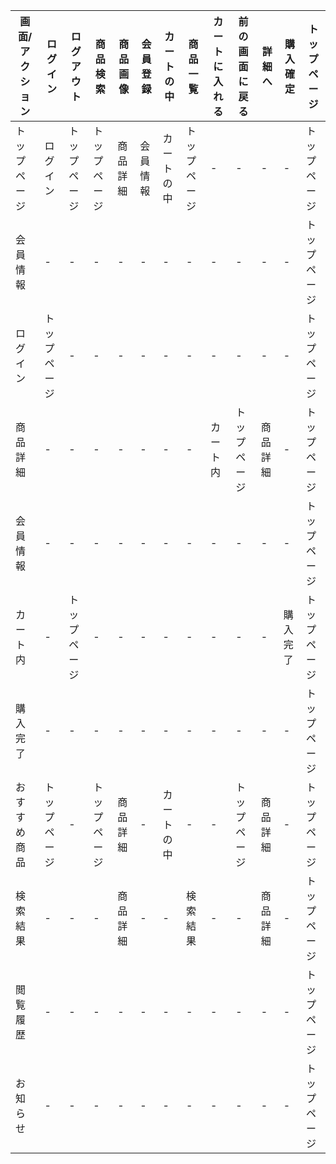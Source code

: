|画面/アクション|ログイン|ログアウト|商品検索|商品画像|会員登録|カートの中|商品一覧|カートに入れる|前の画面に戻る|詳細へ|購入確定|トップページ|
|---------------|--------|----------|--------|--------|--------|----------|---------|--------------|--------------|------|--------|-------------|
|トップページ|ログイン|トップページ|トップページ|商品詳細|会員情報|カートの中|トップページ|-|-|-|-|トップページ|
|会員情報|-|-|-|-|-|-|-|-|-|-|-|トップページ|
|ログイン|トップページ|-|-|-|-|-|-|-|-|-|-|トップページ|
|商品詳細|-|-|-|-|-|-|-|カート内|トップページ|商品詳細|-|トップページ|
|会員情報|-|-|-|-|-|-|-|-|-|-|-|トップページ|
|カート内|-|トップページ|-|-|-|-|-|-|-|-|購入完了|トップページ|
|購入完了|-|-|-|-|-|-|-|-|-|-|-|トップページ|
|おすすめ商品|トップページ|-|トップページ|商品詳細|-|カートの中|-|-|トップページ|商品詳細|-|トップページ|
|検索結果|-|-|-|商品詳細|-|-|検索結果|-|-|商品詳細|-|トップページ|
|閲覧履歴|-|-|-|-|-|-|-|-|-|-|-|トップページ|
|お知らせ|-|-|-|-|-|-|-|-|-|-|-|トップページ|
